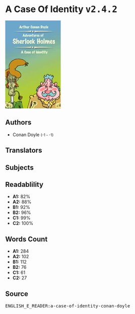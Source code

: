 # A Case Of Identity <kbd>v2.4.2</kbd>

![](./cover.medium.jpg "")

## Authors


 - Conan Doyle <small>(-1 - -1)</small>

## Translators



## Subjects



## Readablility


 - **A1:** 82%
 - **A2:** 88%
 - **B1:** 92%
 - **B2:** 96%
 - **C1:** 99%
 - **C2:** 100%

## Words Count


 - **A1:** 284
 - **A2:** 102
 - **B1:** 112
 - **B2:** 76
 - **C1:** 61
 - **C2:** 27

## Source


<kbd>ENGLISH_E_READER:a-case-of-identity-conan-doyle</kbd>
